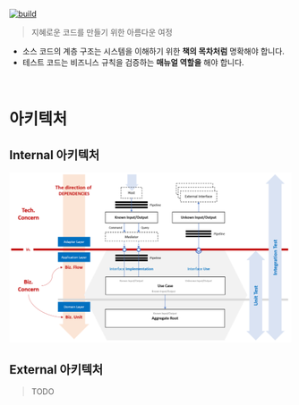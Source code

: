 [![build](https://github.com/hhko/better-code-with-ddd/actions/workflows/build.yml/badge.svg)](https://github.com/hhko/better-code-with-ddd/actions/workflows/build.yml)

> 지혜로운 코드를 만들기 위한 아름다운 여정
- 소스 코드의 계층 구조는 시스템을 이해하기 위한 **책의 목차처럼** 명확해야 합니다.
- 테스트 코드는 비즈니스 규칙을 검증하는 **매뉴얼 역할을** 해야 합니다.

<br/>

# 아키텍처

## Internal 아키텍처
![](./01-architecture/part1-overview/ch04-internal-architecture/.images/Architecture.Internal.png)

## External 아키텍처
> TODO